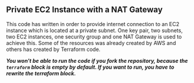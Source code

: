 ## Private EC2 Instance with a NAT Gateway
This code has written in order to provide internet connection to an EC2 instance which is located at a private subnet. One key pair, two subnets, two EC2 instances, one security group and one NAT Gateway is used to achieve this. Some of the resources was already created by AWS and others has created by Terraform code.

***You won't be able to run the code if you fork the repository, because the `terraform` block is empty by default. If you want to run, you have to rewrite the terraform block.***